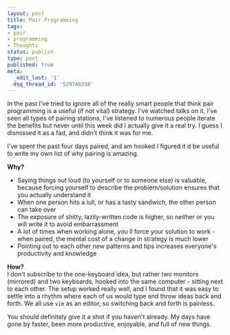 ```yaml
---
layout: post
title: Pair Programming
tags:
- pair
- programming
- Thoughts
status: publish
type: post
published: true
meta:
  _edit_last: '1'
  dsq_thread_id: '529746338'
---
```

In the past I've tried to ignore all of the really smart people that think pair programming is a useful (if not vital) strategy. I've watched talks on it, I've seen all types of pairing stations, I've listened to numerous people iterate the benefits   but never until this week did I actually give it a real try. I guess I dismissed it as a fad, and didn't think it was for me.

I've spent the past four days paired, and am hooked   I figured it d be useful to write my own list of why pairing is amazing.

<strong>Why?</strong>
<ul>
	<li>Saying things out loud (to yourself or to someone else) is valuable, because forcing yourself to describe the problem/solution ensures that you actually understand it</li>
	<li>When one person hits a lull, or has a tasty sandwich, the other person can take over</li>
	<li>The exposure of shitty, lazily-written code is higher, so neither or you will write it to avoid embarrassment</li>
	<li>A lot of times when working alone, you ll force your solution to work - when paired, the mental cost of a change in strategy is much lower</li>
	<li>Pointing out to each other new patterns and tips increases everyone's productivity and knowledge</li>
</ul>
<div><strong>How?</strong></div>
I don't subscribe to the one-keyboard idea, but rather two monitors (mirrored) and two keyboards, hooked into the same computer - sitting next to each other. The setup worked really well, and I found that it was easy to settle into a rhythm where each of us would type and throw ideas back and forth. We all use <code>vim</code> as an editor, so switching back and forth is painless.

You should definitely give it a shot if you haven't already. My days have gone by faster, been more productive, enjoyable, and full of new things.
